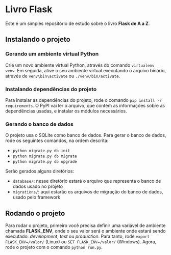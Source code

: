 # Livro Flask

Este é um simples repositório de estudo sobre o livro **Flask de A a Z**.

## Instalando o projeto

### Gerando um ambiente virtual Python

Crie um novo ambiente virtual Python, através do comando `virtualenv venv`. 
Em seguida, ative o seu ambiente virtual executando o arquivo binário, através de `venv\bin\activate` ou `./venv/bin/activate`.

### Instalando dependências do projeto

Para instalar as dependências do projeto, rode o comando `pip install -r requirements`. O PyPI vai ler o arquivo, que contém as informações sobre as dependências usadas, e instalar os módulos necessários.

### Gerando o banco de dados

O projeto usa o SQLite como banco de dados. Para gerar o banco de dados, rode os seguintes comandos, na ordem descrita:

* `python migrate.py db init`
* `python migrate.py db migrate`
* `python migrate.py db upgrade`

Serão gerados alguns diretórios:

* `database/`: nesse diretório estará o arquivo que representa o banco de dados usado no projeto
* `migrations/`: aqui estarão os arquivos de migração do banco de dados, usado pelo framework

## Rodando o projeto

Para rodar o projeto, primeiro você precisa definir uma variável de ambiente chamada **FLASK_ENV**, onde o seu valor será o ambiente onde estará sendo executado: *development*, *test* ou *production*. Para tanto, rode `export FLASK_ENV=/valor/` (Linux) ou `SET FLASK_ENV=/valor/` (Windows).
Agora, rode o projeto com o comando `python run.py`.
